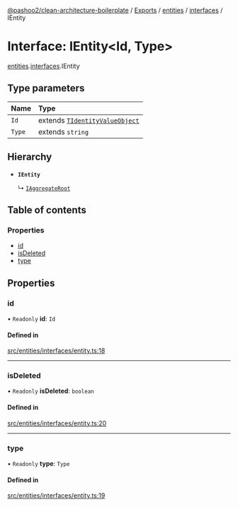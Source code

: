[@pashoo2/clean-architecture-boilerplate](../README.md) / [Exports](../modules.md) / [entities](../modules/entities.md) / [interfaces](../modules/entities.interfaces.md) / IEntity

# Interface: IEntity<Id, Type\>

[entities](../modules/entities.md).[interfaces](../modules/entities.interfaces.md).IEntity

## Type parameters

| Name | Type |
| :------ | :------ |
| `Id` | extends [`TIdentityValueObject`](../modules/valueobject.interfaces.md#tidentityvalueobject) |
| `Type` | extends `string` |

## Hierarchy

- **`IEntity`**

  ↳ [`IAggregateRoot`](aggregates.interfaces.iaggregateroot.md)

## Table of contents

### Properties

- [id](entities.interfaces.ientity.md#id)
- [isDeleted](entities.interfaces.ientity.md#isdeleted)
- [type](entities.interfaces.ientity.md#type)

## Properties

### id

• `Readonly` **id**: `Id`

#### Defined in

[src/entities/interfaces/entity.ts:18](https://github.com/pashoo2/clean-architecture-boilerplate/blob/741b3a2/src/entities/interfaces/entity.ts#L18)

___

### isDeleted

• `Readonly` **isDeleted**: `boolean`

#### Defined in

[src/entities/interfaces/entity.ts:20](https://github.com/pashoo2/clean-architecture-boilerplate/blob/741b3a2/src/entities/interfaces/entity.ts#L20)

___

### type

• `Readonly` **type**: `Type`

#### Defined in

[src/entities/interfaces/entity.ts:19](https://github.com/pashoo2/clean-architecture-boilerplate/blob/741b3a2/src/entities/interfaces/entity.ts#L19)
